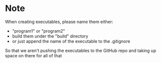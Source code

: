 # Note

When creating executables, please name them either:

- "program1" or "program2"
- build them under the "build" directory
- or just append the name of the executable to the .gitignore

So that we aren't pushing the executables to the GitHub repo and taking up space on there for all of that
